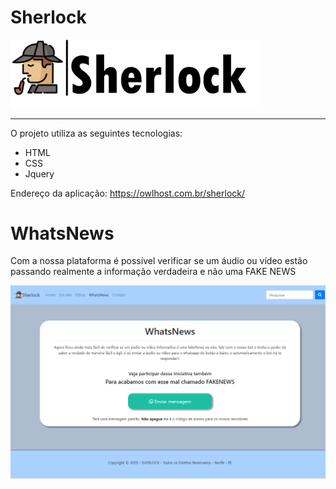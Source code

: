 # Sherlock

<img width="400" src="imagens/apresentacao/logo-projeto.png" img/>
<hr/>
O projeto utiliza as seguintes tecnologias:
<ul>
  <li>HTML</li>
  <li>CSS</li>
  <li>Jquery</li>
</ul>

Endereço da aplicação:
https://owlhost.com.br/sherlock/

# WhatsNews
Com a nossa plataforma é possível verificar se um áudio ou vídeo estão passando realmente a informação
verdadeira e não uma FAKE NEWS

<img src="imagens/apresentacao/whatsNews.png" img/>
